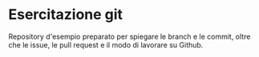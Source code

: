 # Esercitazione git

Repository d'esempio preparato per spiegare le branch e le commit, oltre che le issue, le pull request e il modo di lavorare su Github.